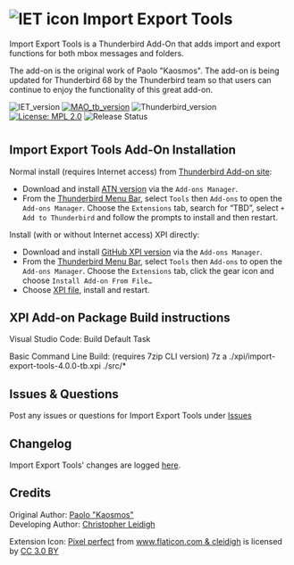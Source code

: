 # ![IET icon] Import Export Tools

Import Export Tools is a Thunderbird Add-On that adds import and export functions for both mbox messages and folders.

The add-on is the original work of Paolo "Kaosmos".  The add-on is being updated for Thunderbird 68 by the Thunderbird team so that users can continue to enjoy the functionality of this great add-on.

![IET_version](https://img.shields.io/badge/version-v4.0.0-darkorange.png?label=ImportExportTools)
[![MAO_tb_version](https://img.shields.io/badge/version-v4.0.0-blue.png?label=Thunderbird%20Add-On)](https://addons.thunderbird.net/en-US/thunderbird/addon/)
![Thunderbird_version](https://img.shields.io/badge/version-v60.0--68.*-blue.png?label=Thunderbird)
[![License: MPL 2.0](https://img.shields.io/badge/License-GPL%203.0-red.png)](https://opensource.org/licenses/MPL-2.0)
![Release Status](https://img.shields.io/badge/Release%20Status-v4.0.0%20In%20Progress-brightgreen.png)
#

## Import Export Tools Add-On Installation


Normal install (requires Internet access) from [Thunderbird Add-on site](https://addons.thunderbird.net/):
- Download and install [ATN version](https://addons.thunderbird.net/addon/import-export-tools2/) via the ``Add-ons Manager``.
- From the [Thunderbird Menu Bar](https://support.mozilla.org/en-US/kb/display-thunderbird-menus-and-toolbar), select ``Tools`` then ``Add-ons`` to open the ``Add-ons Manager``. Choose the ``Extensions`` tab, search for “TBD”, select ``+ Add to Thunderbird`` and follow the prompts to install and then restart.

Install (with or without Internet access) XPI directly:
- Download and install [GitHub XPI version](xpi) via the ``Add-ons Manager``.
- From the [Thunderbird Menu Bar](https://support.mozilla.org/en-US/kb/display-thunderbird-menus-and-toolbar), select ``Tools`` then ``Add-ons`` to open the ``Add-ons Manager``. Choose the ``Extensions`` tab, click the gear icon and choose ``Install Add-on From File…``
- Choose [XPI file](xpi), install and restart.

## XPI Add-on Package Build instructions

Visual Studio Code:
 Build Default Task

Basic Command Line Build: (requires 7zip CLI version)
7z a ./xpi/import-export-tools-4.0.0-tb.xpi ./src/*

## Issues & Questions
Post any issues or questions for Import Export Tools under [Issues](https://github.com/thundernest/import-export-tools/issues)

## Changelog
 Import Export Tools' changes are logged [here](CHANGELOG.md).

## Credits
Original Author: [Paolo "Kaosmos"](https://addons.thunderbird.net/en-US/thunderbird/user/Paolo_Kaosmos/)  
Developing Author: [Christopher Leidigh](https://github.com/cleidigh/)  

<html>
<div>Extension Icon: <a href="https://www.flaticon.com/authors/pixel-perfect" title="Pixel perfect">Pixel perfect</a> from <a href="https://www.flaticon.com/"                 title="Flaticon">www.flaticon.com & cleidigh</a> is licensed by <a href="http://creativecommons.org/licenses/by/3.0/"                 title="Creative Commons BY 3.0" target="_blank">CC 3.0 BY</a></div>
</html>

[IET icon]: rep-resources/images/import-export-tools-ng-icon-32px.png 